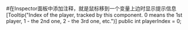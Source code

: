 
#在Inspector面板中添加注释，就是鼠标移到一个变量上边时显示提示信息
[Tooltip("Index of the player, tracked by this component. 0 means the 1st player, 1 - the 2nd one, 2 - the 3rd one, etc.")]
public int playerIndex = 0;
